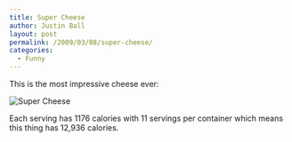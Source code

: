 ```yaml
---
title: Super Cheese
author: Justin Ball
layout: post
permalink: /2009/03/08/super-cheese/
categories:
  - Funny
---
```

This is the most impressive cheese ever:

<img class="scale-image" src="/images/posts/2009/03/img_0197.jpg" alt="Super Cheese" />

Each serving has 1176 calories with 11 servings per container which means this thing has 12,936 calories.